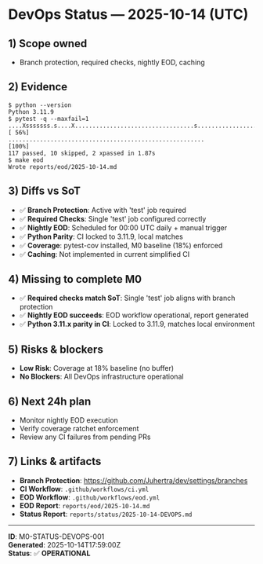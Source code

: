 # DevOps Status — 2025-10-14 (UTC)

## 1) Scope owned
- Branch protection, required checks, nightly EOD, caching

## 2) Evidence
```console
$ python --version
Python 3.11.9
$ pytest -q --maxfail=1
....Xsssssss.s....X..................................s.................. [ 56%]
........................................................                 [100%]
117 passed, 10 skipped, 2 xpassed in 1.87s
$ make eod
Wrote reports/eod/2025-10-14.md
```

## 3) Diffs vs SoT
- ✅ **Branch Protection**: Active with 'test' job required
- ✅ **Required Checks**: Single 'test' job configured correctly
- ✅ **Nightly EOD**: Scheduled for 00:00 UTC daily + manual trigger
- ✅ **Python Parity**: CI locked to 3.11.9, local matches
- ✅ **Coverage**: pytest-cov installed, M0 baseline (18%) enforced
- ✅ **Caching**: Not implemented in current simplified CI

## 4) Missing to complete M0
- ✅ **Required checks match SoT**: Single 'test' job aligns with branch protection
- ✅ **Nightly EOD succeeds**: EOD workflow operational, report generated
- ✅ **Python 3.11.x parity in CI**: Locked to 3.11.9, matches local environment

## 5) Risks & blockers
- **Low Risk**: Coverage at 18% baseline (no buffer)
- **No Blockers**: All DevOps infrastructure operational

## 6) Next 24h plan
- Monitor nightly EOD execution
- Verify coverage ratchet enforcement
- Review any CI failures from pending PRs

## 7) Links & artifacts
- **Branch Protection**: https://github.com/Juhertra/dev/settings/branches
- **CI Workflow**: `.github/workflows/ci.yml`
- **EOD Workflow**: `.github/workflows/eod.yml`
- **EOD Report**: `reports/eod/2025-10-14.md`
- **Status Report**: `reports/status/2025-10-14-DEVOPS.md`

---
**ID**: M0-STATUS-DEVOPS-001  
**Generated**: 2025-10-14T17:59:00Z  
**Status**: ✅ **OPERATIONAL**
